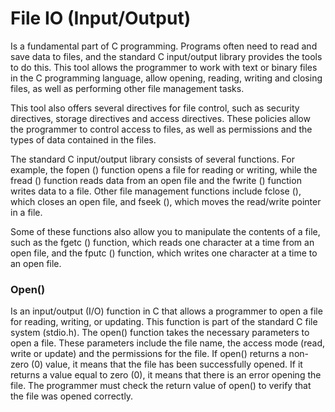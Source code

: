 <div><h1>File IO (Input/Output)</h1>
Is a fundamental part of C programming. Programs often need to read and save data to files, and the standard C input/output library provides the tools to do this. This tool allows the programmer to work with text or binary files in the C programming language, allow opening, reading, writing and closing files, as well as performing other file management tasks. 
</div>

This tool also offers several directives for file control, such as security directives, storage directives and access directives. These policies allow the programmer to control access to files, as well as permissions and the types of data contained in the files.

The standard C input/output library consists of several functions. For example, the fopen () function opens a file for reading or writing, while the fread () function reads data from an open file and the fwrite () function writes data to a file. Other file management functions include fclose (), which closes an open file, and fseek (), which moves the read/write pointer in a file. 

Some of these functions also allow you to manipulate the contents of a file, such as the fgetc () function, which reads one character at a time from an open file, and the fputc () function, which writes one character at a time to an open file. 

<h3>Open()</h3>
Is an input/output (I/O) function in C that allows a programmer to open a file for reading, writing, or updating. This function is part of the standard C file system (stdio.h). The open() function takes the necessary parameters to open a file. These parameters include the file name, the access mode (read, write or update) and the permissions for the file. If open() returns a non-zero (0) value, it means that the file has been successfully opened. If it returns a value equal to zero (0), it means that there is an error opening the file. The programmer must check the return value of open() to verify that the file was opened correctly.

